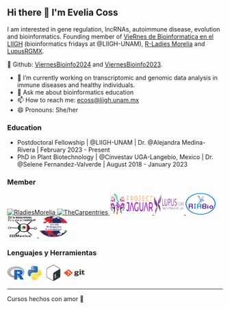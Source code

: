 ## Hi there 👋 I'm Evelia Coss

I am interested in gene regulation, lncRNAs, autoimmune disease, evolution and bioinformatics. Founding member of [VieRnes de Bioinformatica en el LIIGH](https://viernesbioinformatica.github.io/) (bioinformatics fridays at @LIIGH-UNAM), [R-Ladies Morelia](https://r-ladies-morelia.github.io/) and [LupusRGMX](https://lupusrgmx.liigh.unam.mx/quienes-somos.html).

🌟 Github: [ViernesBioinfo2024](https://github.com/EveliaCoss/ViernesBioinfo2024) and [ViernesBioinfo2023](https://github.com/EveliaCoss/ViernesBioinfo2023).

- 🔭 I’m currently working on transcriptomic and genomic data analysis in immune diseases and healthy individuals. 
- 💬 Ask me about bioinformatics education
- 📫 How to reach me: ecoss@liigh.unam.mx
- 😄 Pronouns: She/her

### Education

- Postdoctoral Fellowship | @LIIGH-UNAM | Dr. @Alejandra Medina-Rivera | February 2023 - Present
- PhD in Plant Biotechnology | @Cinvestav UGA-Langebio, Mexico | Dr. @Selene Fernandez-Valverde | August 2018 - January 2023

### Member

<a href="https://r-ladies-morelia.github.io/" target="blank">
  <img src="https://r-ladies-morelia.github.io/img/logo-rladies.jpeg" alt="RladiesMorelia"
      width="70" height="50" /> </a>
<a href="https://carpentries.org/index.html" target="blank">
  <img src="https://carpentries.org/assets/img/TheCarpentries.svg" alt="TheCarpentries"
      width="70" height="50" /> </a>
<a href="https://jaguar.liigh.unam.mx/" target="blank">
  <img src="https://github.com/EveliaCoss/EveliaCoss/blob/main/icons/Jaguar_logo.png" alt="JAGUAR"
      width="100" height="50" /> </a>
<a href="https://lupusrgmx.liigh.unam.mx/quienes-somos.html" target="blank">
  <img src="https://github.com/EveliaCoss/EveliaCoss/blob/main/icons/lupus_logo.png" alt="LupusRGMX"
      width="70" height="50" /> </a>
<a href="https://x.com/riabionet" target="blank">
  <img src="https://github.com/EveliaCoss/EveliaCoss/blob/main/icons/riabio_logo.jpg" alt="Riabio"
      width="70" height="50" /> </a>
<a href="https://rsg-mexico.iscbsc.org/" target="blank">
  <img src="https://github.com/EveliaCoss/EveliaCoss/blob/main/icons/rsgMexico.jpeg" alt="ISCB-RSGMexico"
      width="70" height="50" /> </a>
<a href="https://x.com/iscbwikiteam" target="blank">
  <img src="https://github.com/EveliaCoss/EveliaCoss/blob/main/icons/iscb_wikipedia.jpg" alt="ISCB-WikipediaComm"
      width="70" height="50" /> </a>
      
### Lenguajes y Herramientas
<p align="left"> <img
      src="https://raw.githubusercontent.com/devicons/devicon/master/icons/r/r-original.svg"
      alt="R" width="40" height="40" />
     <img src="https://raw.githubusercontent.com/devicons/devicon/master/icons/python/python-original.svg" alt="python"
      width="40" height="40" />
     <img src="https://raw.githubusercontent.com/devicons/devicon/master/icons/bash/bash-original.svg" alt="bash"
      width="40" height="40" /> 
      <img src="https://raw.githubusercontent.com/devicons/devicon/master/icons/git/git-original-wordmark.svg" alt="git" width="50" height="40" /> 
</p>

-----------------------------------------------
Cursos hechos con amor 💜
